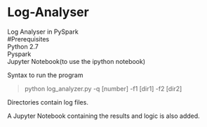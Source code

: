 # Log-Analyser
Log Analyser in PySpark  
#Prerequisites  
Python 2.7  
Pyspark  
Jupyter Notebook(to use the ipython notebook)  

Syntax to run the program  

 > python log_analyzer.py -q [number] -f1 [dir1] -f2 [dir2]

Directories contain log files.

A Jupyter Notebook containing the results and logic is also added.
